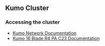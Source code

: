 ## Kumo Cluster

### Accessing the cluster
 -  [Kumo Network Documentation](Kumo-Network-Documentation.html)
 -  [Kumo 16 Blade R4 PA C23 Documentation](Kumo-16-Blade-R4-PA-C23-Documentation.html)
